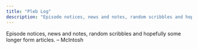 ```yaml
---
title: "Pleb Log"
description: "Episode notices, news and notes, random scribbles and hopefully some longer form articles."
---
```


Episode notices, news and notes, random scribbles and hopefully some longer form articles. – McIntosh
